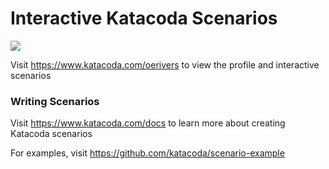 # Interactive Katacoda Scenarios

[![](http://shields.katacoda.com/katacoda/oerivers/count.svg)](https://www.katacoda.com/oerivers "Get your profile on Katacoda.com")

Visit https://www.katacoda.com/oerivers to view the profile and interactive scenarios

### Writing Scenarios
Visit https://www.katacoda.com/docs to learn more about creating Katacoda scenarios

For examples, visit https://github.com/katacoda/scenario-example
